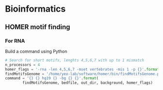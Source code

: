 # Bioinformatics

## HOMER motif finding

### For RNA

Build a command using Python

```python
# Search for short motifs, lenghts 4,5,6,7 with up to 1 mismatch
n_processors = 4
homer_flags = '-rna -len 4,5,6,7 -mset vertebrates -mis 1 -p {}'.format(n_processors)
findMotifsGenome = '/home/yeo-lab/software/homer/bin/findMotifsGenome.pl'
command = '{} {} hg19 {} -bg {} {}'.format(
        findMotifsGenome, bedfile, out_dir, background, homer_flags)
```